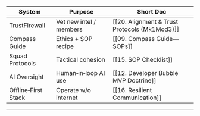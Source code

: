 |System|Purpose|Short Doc|
|---|---|---|
|TrustFirewall|Vet new intel / members|[[20. Alignment & Trust Protocols (Mk1Mod3)]]|
|Compass Guide|Ethics + SOP recipe|[[09. Compass Guide— SOPs]]|
|Squad Protocols|Tactical cohesion|[[15. SOP Checklist]]|
|AI Oversight|Human‑in‑loop AI use|[[12. Developer Bubble MVP Doctrine]]|
|Offline‑First Stack|Operate w/o internet|[[16. Resilient Communication]]|  
---